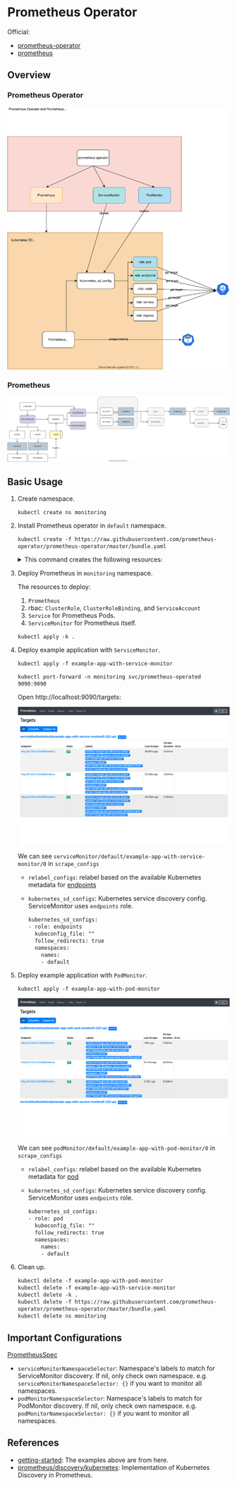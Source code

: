 # Prometheus Operator

Official:
- [prometheus-operator](https://github.com/prometheus-operator/prometheus-operator/)
- [prometheus](https://github.com/prometheus/prometheus)

## Overview

### Prometheus Operator
![](docs/prometheus-operator.drawio.svg)

### Prometheus
![](docs/prometheus.drawio.svg)

## Basic Usage

1. Create namespace.

    ```
    kubectl create ns monitoring
    ```

1. Install Prometheus operator in `default` namespace.

    ```
    kubectl create -f https://raw.githubusercontent.com/prometheus-operator/prometheus-operator/master/bundle.yaml
    ```

    <details><summary>This command creates the following resources:</summary>

    1. 8 CRDs:
        1. `AlertmanagerConfig`
        1. `Alertmanager`
        1. `PodMonitor`
        1. `Probe`
        1. `Prometheus`
        1. `PrometheusRule`
        1. `ServiceMonitor`
        1. `ThanosRuler`
    1. `ClusterRoleBinding` & `ClusterRole`: `prometheus-operator`
    1. `Deployment`: `prometheus-operator`
    1. `ServiceAccount`: `prometheus-operator`
    1. `Service`: `prometheus-operator`

    </details>

1. Deploy Prometheus in `monitoring` namespace.

    The resources to deploy:
    1. `Prometheus`
    1. rbac: `ClusterRole`, `ClusterRoleBinding`, and `ServiceAccount`
    1. `Service` for Prometheus Pods.
    1. `ServiceMonitor` for Prometheus itself.

    ```
    kubectl apply -k .
    ```

1. Deploy example application with `ServiceMonitor`.

    ```
    kubectl apply -f example-app-with-service-monitor
    ```

    ```
    kubectl port-forward -n monitoring svc/prometheus-operated 9090:9090
    ```

    Open http://localhost:9090/targets:

    ![](docs/service-monitor-target.png)

    We can see `serviceMonitor/default/example-app-with-service-monitor/0` in `scrape_configs`

    - `relabel_configs`: relabel based on the available Kubernetes metadata for [endpoints](https://prometheus.io/docs/prometheus/latest/configuration/configuration/#endpoints)
    - `kubernetes_sd_configs`: Kubernetes service discovery config. ServiceMonitor uses `endpoints` role.

        ```
        kubernetes_sd_configs:
        - role: endpoints
          kubeconfig_file: ""
          follow_redirects: true
          namespaces:
            names:
            - default
        ```

1. Deploy example application with `PodMonitor`.
    ```
    kubectl apply -f example-app-with-pod-monitor
    ```

    ![](docs/pod-monitor-target.png)

    We can see `podMonitor/default/example-app-with-pod-monitor/0` in `scrape_configs`

    - `relabel_configs`: relabel based on the available Kubernetes metadata for [pod](https://prometheus.io/docs/prometheus/latest/configuration/configuration/#pod)
    - `kubernetes_sd_configs`: Kubernetes service discovery config. ServiceMonitor uses `endpoints` role.

        ```
        kubernetes_sd_configs:
        - role: pod
          kubeconfig_file: ""
          follow_redirects: true
          namespaces:
            names:
            - default
        ```

1. Clean up.

    ```
    kubectl delete -f example-app-with-pod-monitor
    kubectl delete -f example-app-with-service-monitor
    kubectl delete -k .
    kubectl delete -f https://raw.githubusercontent.com/prometheus-operator/prometheus-operator/master/bundle.yaml
    kubectl delete ns monitoring
    ```
## Important Configurations

[PrometheusSpec](https://github.com/prometheus-operator/prometheus-operator/blob/master/Documentation/api.md#prometheusspec)

- `serviceMonitorNamespaceSelector`: Namespace's labels to match for ServiceMonitor discovery. If nil, only check own namespace. e.g. `serviceMonitorNamespaceSelector: {}` if you want to monitor all namespaces.
- `podMonitorNamespaceSelector`: Namespace's labels to match for PodMonitor discovery. If nil, only check own namespace. e.g. `podMonitorNamespaceSelector: {}` if you want to monitor all namespaces.

## References

- [getting-started](https://github.com/prometheus-operator/prometheus-operator/tree/master/example/user-guides/getting-started): The examples above are from here.
- [prometheus/discovery/kubernetes](https://github.com/prometheus/prometheus/tree/main/discovery/kubernetes): Implementation of Kubernetes Discovery in Prometheus.
